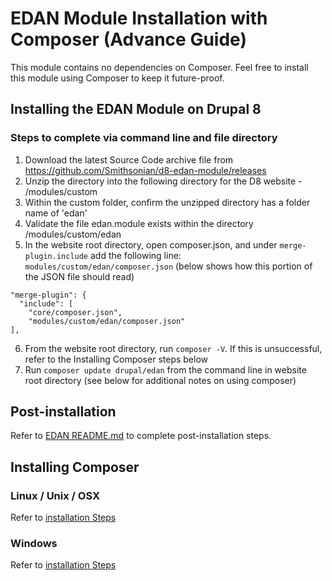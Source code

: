 # EDAN Module Installation with Composer (Advance Guide)

This module contains no dependencies on Composer. Feel free to install this
module using Composer to keep it future-proof.

## Installing the EDAN Module on Drupal 8
### Steps to complete via command line and file directory
1. Download the latest Source Code archive file from https://github.com/Smithsonian/d8-edan-module/releases
2. Unzip the directory into the following directory for the D8 website - <website root>/modules/custom
3. Within the custom folder, confirm the unzipped directory has a folder name of 'edan'
4. Validate the file edan.module exists within the directory <website root>/modules/custom/edan
5. In the website root directory, open composer.json, and under ```merge-plugin.include``` add the following line: ```modules/custom/edan/composer.json``` (below shows how this portion of the JSON file should read)
```
"merge-plugin": {
  "include": [
    "core/composer.json",
    "modules/custom/edan/composer.json"
],
```
6. From the website root directory, run ```composer -V```. If this is unsuccessful, refer to the Installing Composer steps below
7. Run ```composer update drupal/edan``` from the command line in website root directory (see below for additional notes on using composer)


## Post-installation
Refer to [EDAN README.md](https://github.com/Smithsonian/d8-edan-module#post-installation) to complete post-installation steps.

## Installing Composer
### Linux / Unix / OSX
Refer to [installation Steps](https://getcomposer.org/doc/00-intro.md#installation-linux-unix-osx)

### Windows
Refer to [installation Steps](https://getcomposer.org/doc/00-intro.md#installation-windows)
